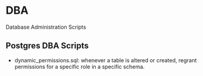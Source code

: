 # DBA
Database Administration Scripts


## Postgres DBA Scripts
* dynamic_permissions.sql: whenever a table is altered or created, regrant permissions for a specific role in a specific schema.